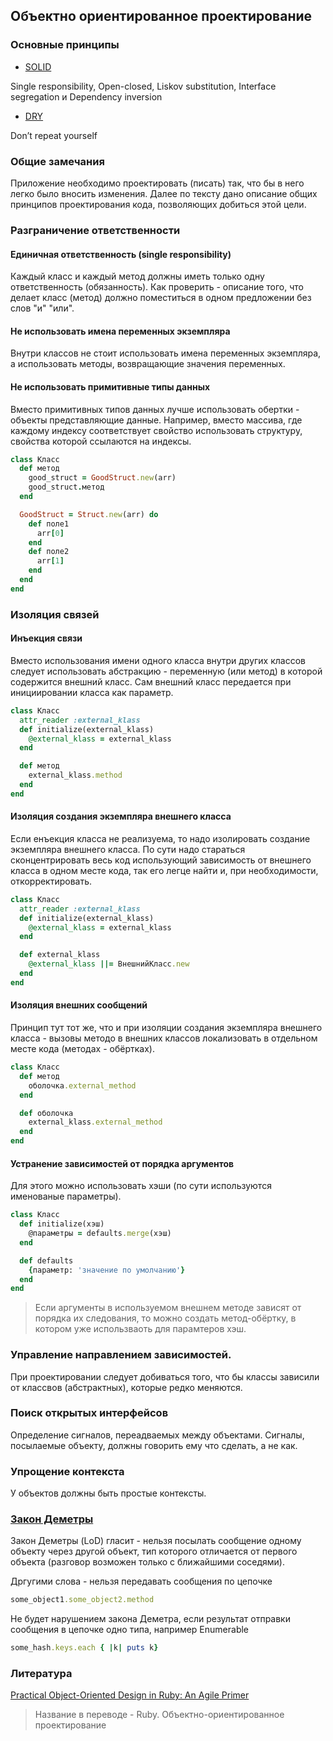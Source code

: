 ## Объектно ориентированное проектирование
### Основные принципы
* [SOLID](https://ru.wikipedia.org/wiki/SOLID)

Single responsibility, Open-closed, Liskov substitution, Interface segregation и Dependency inversion
* [DRY](https://ru.wikipedia.org/wiki/Don%E2%80%99t_repeat_yourself)

Don’t repeat yourself
### Общие замечания
Приложение необходимо проектировать (писать) так, что бы в него легко было вносить изменения.
Далее по тексту дано описание общих принципов проектирования кода, позволяющих добиться этой цели.
### Разграничение ответственности
#### Единичная ответственность (single responsibility)
Каждый класс и каждый метод должны иметь только одну ответственность (обязанность).
Как проверить - описание того, что делает класс (метод) должно поместиться в одном предложении без слов "и" "или".

#### Не использовать имена переменных экземпляра
Внутри классов не стоит использовать имена переменных экземпляра, а использовать методы, возвращающие значения переменных.

#### Не использовать примитивные типы данных
Вместо примитивных типов данных лучше использовать обертки - объекты представляющие данные.
Например, вместо массива, где каждому индексу соответствует свойство использовать структуру, свойства которой ссылаются на индексы.
```ruby
class Класс
  def метод
    good_struct = GoodStruct.new(arr)
    good_struct.метод
  end

  GoodStruct = Struct.new(arr) do
    def поле1
      arr[0]
    end
    def поле2
      arr[1]
    end
  end
end
```
### Изоляция связей
#### Инъекция связи
Вместо использования имени одного класса внутри других классов следует использовать абстракцию - переменную (или метод) в которой содержится внешний класс.
Сам внешний класс передается при инициировании класса как параметр.
```ruby
class Класс
  attr_reader :external_klass
  def initialize(external_klass)
    @external_klass = external_klass
  end

  def метод
    external_klass.method
  end
end
```
#### Изоляция создания экземпляра внешнего класса
Если енъекция класса не реализуема, то надо изолировать создание экземпляра внешнего класса.
По сути надо стараться сконцентрировать весь код использующий зависимость от внешнего класса в одном месте кода, так его легце найти и, при необходимости, откорректировать.
```ruby
class Класс
  attr_reader :external_klass
  def initialize(external_klass)
    @external_klass = external_klass
  end

  def external_klass
    @external_klass ||= ВнешнийКласс.new
  end
end
```
#### Изоляция внешних сообщений
Принцип тут тот же, что и при изоляции создания экземпляра внешнего класса - вызовы методо в внешних классов локализовать в отдельном месте кода (методах - обёртках).
```ruby
class Класс
  def метод
    оболочка.external_method
  end

  def оболочка
    external_klass.external_method
  end
end
```
#### Устранение зависимостей от порядка аргументов
Для этого можно использовать хэши (по сути используются именованые параметры).
```ruby
class Класс
  def initialize(хэш)
    @параметры = defaults.merge(хэш)
  end

  def defaults
    {параметр: 'значение по умолчанию'}
  end
end
```

> Если аргументы в используемом внешнем методе зависят от порядка их следования, то можно создать метод-обёртку, в котором уже использваоть для парамтеров хэш.

### Управление направлением зависимостей.
При проектировании следует добиваться того, что бы классы зависили от классвов (абстрактных), которые редко меняются.

### Поиск открытых интерфейсов
Определение сигналов, переадваемых между объектами.
Сигналы, посылаемые объекту, должны говорить ему что сделать, а не как.
### Упрощение контекста
У объектов должны быть простые контексты.
### [Закон Деметры](https://ru.wikipedia.org/wiki/%D0%97%D0%B0%D0%BA%D0%BE%D0%BD_%D0%94%D0%B5%D0%BC%D0%B5%D1%82%D1%80%D1%8B)
Закон Деметры (LoD) гласит - нельзя посылать сообщение одному объекту через другой объект, тип которого отличается от первого объекта (разговор возможен только с ближайшими соседями).

Дргугими слова - нельзя передавать сообщения по цепочке
```ruby
some_object1.some_object2.method
```
Не будет нарушением закона Деметра, если результат отправки сообщения в цепочке одно типа, например Enumerable
```ruby
some_hash.keys.each { |k| puts k}
```
### Литература
[Practical Object-Oriented Design in Ruby: An Agile Primer](https://www.oreilly.com/library/view/practical-object-oriented-design/9780132930895/)

> Название в переводе - Ruby. Объектно-ориентированное проектирование
